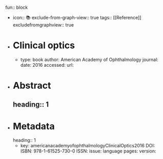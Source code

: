 fun:: block

- icon:: 📚
  exclude-from-graph-view:: true
  tags:: [[Reference]]
  excludefromgraphview:: true
- # Clinical optics
	- type: book
	  author: American Academy of Ophthalmology
	  journal: 
	  date: 2016
	  accessed: 
	  url:
- # Abstract
  heading:: 1
	-
- # Metadata
  heading:: 1
	- key: americanacademyofophthalmologyClinicalOptics2016
	  DOI: 
	  ISBN: 978-1-61525-730-0
	  ISSN: 
	  issue: 
	  language 
	  pages: 
	  version: